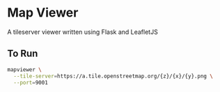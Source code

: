 # Map Viewer
A tileserver viewer written using Flask and LeafletJS

## To Run
```bash
mapviewer \
  --tile-server=https://a.tile.openstreetmap.org/{z}/{x}/{y}.png \
  --port=9001
```
